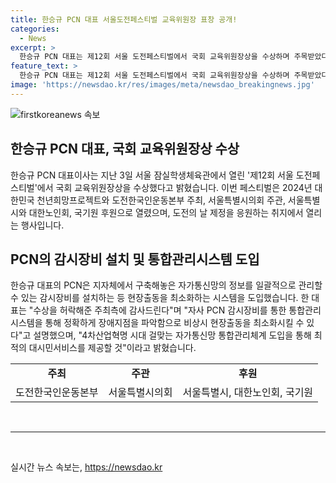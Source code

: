 ```yaml
---
title: 한승규 PCN 대표 서울도전페스티벌 교육위원장 표창 공개!
categories:
  - News
excerpt: >
  한승규 PCN 대표는 제12회 서울 도전페스티벌에서 국회 교육위원장상을 수상하며 주목받았다. 2024년 대한민국 천년희망프로젝트로 진행되는 행사는 도전한국인운동본부가 주최하고, 서울특별시의회가 주관하며, 서울특별시, 대한노인회, 국기원이 후원한다. 수상 소감에서 한 대표는 PCN 감시장비를 통한 통합관리시스템을 강조하며, 최적의 대시민서비스를 제공할 것이라고 밝혔다. 4차산업혁명 시대에 걸맞는 기술 도입으로 비상시 대처 능력을 향상시킬 계획이다.
feature_text: >
  한승규 PCN 대표는 제12회 서울 도전페스티벌에서 국회 교육위원장상을 수상하며 주목받았다. 2024년 대한민국 천년희망프로젝트로 진행되는 행사는 도전한국인운동본부가 주최하고, 서울특별시의회가 주관하며, 서울특별시, 대한노인회, 국기원이 후원한다. 수상 소감에서 한 대표는 PCN 감시장비를 통한 통합관리시스템을 강조하며, 최적의 대시민서비스를 제공할 것이라고 밝혔다. 4차산업혁명 시대에 걸맞는 기술 도입으로 비상시 대처 능력을 향상시킬 계획이다.
image: 'https://newsdao.kr/res/images/meta/newsdao_breakingnews.jpg'
---
```


<p><img src="https://newsdao.kr/res/images/meta/newsdao_breakingnews.jpg" alt="firstkoreanews 속보" /></p>

<h2 data-ke-size="size26">한승규 PCN 대표, 국회 교육위원장상 수상</h2>

<p data-ke-size="size16">한승규 PCN 대표이사는 지난 3일 서울 잠실학생체육관에서 열린 '제12회 서울 도전페스티벌'에서 국회 교육위원장상을 수상했다고 밝혔습니다. 이번 페스티벌은 2024년 대한민국 천년희망프로젝트와 도전한국인운동본부 주최, 서울특별시의회 주관, 서울특별시와 대한노인회, 국기원 후원으로 열렸으며, 도전의 날 제정을 응원하는 취지에서 열리는 행사입니다.</p>

<h2 data-ke-size="size26">PCN의 감시장비 설치 및 통합관리시스템 도입</h2>

<p data-ke-size="size16">한승규 대표의 PCN은 지자체에서 구축해놓은 자가통신망의 정보를 일괄적으로 관리할 수 있는 감시장비를 설치하는 등 현장출동을 최소화하는 시스템을 도입했습니다. 한 대표는 "수상을 허락해준 주최측에 감사드린다"며 "자사 PCN 감시장비를 통한 통합관리시스템을 통해 정확하게 장애지점을 파악함으로 비상시 현장출동을 최소화시킬 수 있다"고 설명했으며, "4차산업혁명 시대 걸맞는 자가통신망 통합관리체계 도입을 통해 최적의 대시민서비스를 제공할 것"이라고 밝혔습니다.</p>

<table>
  <tr>
    <td style="text-align: center; height: 17px;"><b>주최</b></td>
    <td style="text-align: center; height: 17px;"><b>주관</b></td>
    <td style="text-align: center; height: 17px;"><b>후원</b></td>
  </tr>
  <tr>
    <td style="text-align: center; height: 17px;">도전한국인운동본부</td>
    <td style="text-align: center; height: 17px;">서울특별시의회</td>
    <td style="text-align: center; height: 17px;">서울특별시, 대한노인회, 국기원</td>
  </tr>
</table>

<p data-ke-size="size16">&nbsp;</p>

<hr>

<p data-ke-size="size16">&nbsp;</p>
실시간 뉴스 속보는, <a href="https://newsdao.kr" rel="dofollow">https://newsdao.kr</a>



